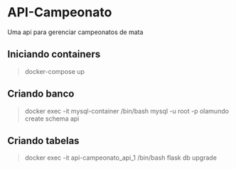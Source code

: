 # API-Campeonato
Uma api para gerenciar campeonatos de mata
## Iniciando containers

> docker-compose up

## Criando banco

> docker exec -it mysql-container /bin/bash
> mysql -u root -p 
> olamundo
> create schema api

## Criando tabelas
> docker exec -it api-campeonato_api_1 /bin/bash
> flask db upgrade



